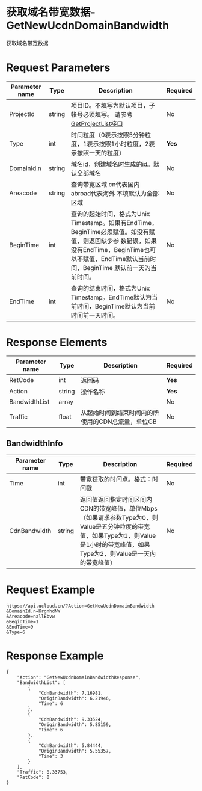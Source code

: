 # 获取域名带宽数据-GetNewUcdnDomainBandwidth

获取域名带宽数据

# Request Parameters
|Parameter name|Type|Description|Required|
|---|---|---|---|
|ProjectId|string|项目ID。不填写为默认项目，子帐号必须填写。 请参考[GetProjectList接口](../summary/get_project_list.html)|No|
|Type|int|时间粒度（0表示按照5分钟粒度，1表示按照1小时粒度，2表示按照一天的粒度）|**Yes**|
|DomainId.n|string|域名id，创建域名时生成的id。默认全部域名|No|
|Areacode|string|查询带宽区域 cn代表国内 abroad代表海外 不填默认为全部区域|No|
|BeginTime|int|查询的起始时间，格式为Unix Timestamp。如果有EndTime，BeginTime必须赋值。如没有赋值，则返回缺少参 数错误，如果没有EndTime，BeginTime也可以不赋值，EndTime默认当前时间，BeginTime 默认前一天的当前时间。|No|
|EndTime|int|查询的结束时间，格式为Unix Timestamp。EndTime默认为当前时间，BeginTime默认为当前时间前一天时间。|No|

# Response Elements
|Parameter name|Type|Description|Required|
|---|---|---|---|
|RetCode|int|返回码|**Yes**|
|Action|string|操作名称|**Yes**|
|BandwidthList|array||No|
|Traffic|float|从起始时间到结束时间内的所使用的CDN总流量，单位GB|No|

## BandwidthInfo
|Parameter name|Type|Description|Required|
|---|---|---|---|
|Time|int|带宽获取的时间点。格式：时间戳|No|
|CdnBandwidth|string|返回值返回指定时间区间内CDN的带宽峰值，单位Mbps（如果请求参数Type为0，则Value是五分钟粒度的带宽值，如果Type为1，则Value是1小时的带宽峰值，如果Type为2，则Value是一天内的带宽峰值）|No|

# Request Example
```
https://api.ucloud.cn/?Action=GetNewUcdnDomainBandwidth
&DomainId.n=KrgnhdNW
&Areacode=nallEbvw
&BeginTime=1
&EndTime=9
&Type=6
```

# Response Example
```
{
    "Action": "GetNewUcdnDomainBandwidthResponse", 
    "BandwidthList": [
        {
            "CdnBandwidth": 7.16981, 
            "OriginBandwidth": 6.21946, 
            "Time": 6
        }, 
        {
            "CdnBandwidth": 9.33524, 
            "OriginBandwidth": 5.85159, 
            "Time": 6
        }, 
        {
            "CdnBandwidth": 5.84444, 
            "OriginBandwidth": 5.55357, 
            "Time": 3
        }
    ], 
    "Traffic": 8.33753, 
    "RetCode": 0
}
```

